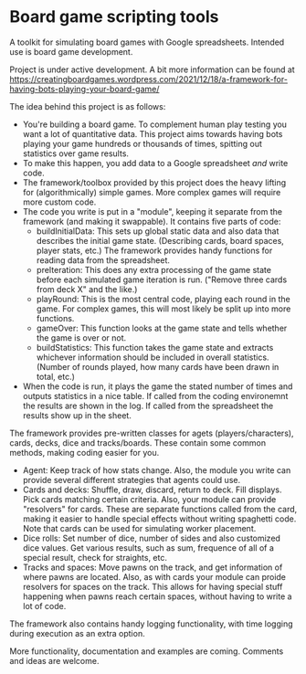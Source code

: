 # Board game scripting tools

A toolkit for simulating board games with Google spreadsheets. Intended use is board game development.

Project is under active development. A bit more information can be found at https://creatingboardgames.wordpress.com/2021/12/18/a-framework-for-having-bots-playing-your-board-game/


The idea behind this project is as follows:

* You're building a board game. To complement human play testing you want a lot of quantitative data. This project aims towards having bots playing your game hundreds or thousands of times, spitting out statistics over game results.
* To make this happen, you add data to a Google spreadsheet _and_ write code.
* The framework/toolbox provided by this project does the heavy lifting for (algorithmically) simple games. More complex games will require more custom code.
* The code you write is put in a "module", keeping it separate from the framework (and making it swappable). It contains five parts of code:
  * buildInitialData: This sets up global static data and also data that describes the initial game state. (Describing cards, board spaces, player stats, etc.) The framework provides handy functions for reading data from the spreadsheet.
  * preIteration: This does any extra processing of the game state before each simulated game iteration is run. ("Remove three cards from deck X" and the like.)
  * playRound: This is the most central code, playing each round in the game. For complex games, this will most likely be split up into more functions.
  * gameOver: This function looks at the game state and tells whether the game is over or not.
  * buildStatistics: This function takes the game state and extracts whichever information should be included in overall statistics. (Number of rounds played, how many cards have been drawn in total, etc.)
* When the code is run, it plays the game the stated number of times and outputs statistics in a nice table. If called from the coding environemnt the results are shown in the log. If called from the spreadsheet the results show up in the sheet.

The framework provides pre-written classes for agets (players/characters), cards, decks, dice and tracks/boards. These contain some common methods, making coding easier for you.
* Agent: Keep track of how stats change. Also, the module you write can provide several different strategies that agents could use.
* Cards and decks: Shuffle, draw, discard, return to deck. Fill displays. Pick cards matching certain criteria. Also, your module can provide "resolvers" for cards. These are separate functions called from the card, making it easier to handle special effects without writing spaghetti code. Note that cards can be used for simulating worker placement.
* Dice rolls: Set number of dice, number of sides and also customized dice values. Get various results, such as sum, frequence of all of a special result, check for straights, etc.
* Tracks and spaces: Move pawns on the track, and get information of where pawns are located. Also, as with cards your module can proide resolvers for spaces on the track. This allows for having special stuff happening when pawns reach certain spaces, without having to write a lot of code.

The framework also contains handy logging functionality, with time logging during execution as an extra option.


More functionality, documentation and examples are coming. Comments and ideas are welcome.
